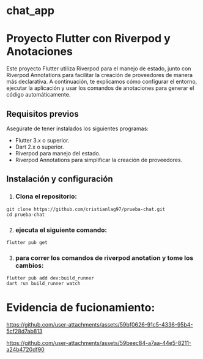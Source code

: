 # chat_app

# Proyecto Flutter con Riverpod y Anotaciones
Este proyecto Flutter utiliza Riverpod para el manejo de estado, junto con Riverpod Annotations para facilitar la creación de proveedores de manera más declarativa. A continuación, te explicamos cómo configurar el entorno, ejecutar la aplicación y usar los comandos de anotaciones para generar el código automáticamente.

## Requisitos previos
Asegúrate de tener instalados los siguientes programas:

- Flutter 3.x o superior.
- Dart 2.x o superior.
- Riverpod para manejo del estado.
- Riverpod Annotations para simplificar la creación de proveedores.

## Instalación y configuración

1. ### Clona el repositorio:
```
git clone https://github.com/cristianlag97/prueba-chat.git
cd prueba-chat
```

2. ### ejecuta el siguiente comando:

```
flutter pub get
```

3. ### para correr los comandos de riverpod anotation y tome los cambios:
```
flutter pub add dev:build_runner
dart run build_runner watch
```

# Evidencia de fucionamiento:



https://github.com/user-attachments/assets/59bf0626-91c5-4336-95b4-5cf28d7ab813



https://github.com/user-attachments/assets/59beec84-a7aa-44e5-8211-a24b4720df90


